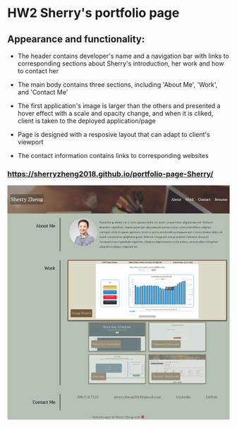 # HW2 Sherry's portfolio page



## Appearance and functionality:

* The header contains developer's name and a navigation bar with links to corresponding sections about Sherry's introduction, her work and how to contact her

* The main body contains three sections, including 'About Me', 'Work', and 'Contact Me'

* The first application's image is larger than the others and presented a hover effect with a scale and opacity change, and when it is cliked, client is taken to the deployed application/page

* Page is designed with a resposive layout that can adapt to client's viewport

* The contact information contains links to corresponding websites

### https://sherryzheng2018.github.io/portfolio-page-Sherry/

![website screenshot](portfolio-page-updated.png)